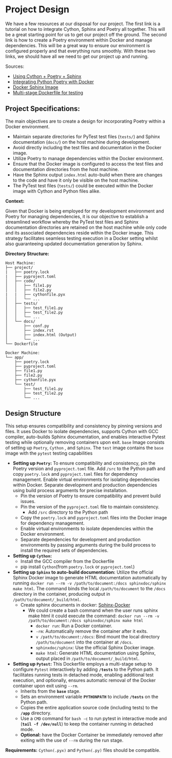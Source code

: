 # Project Design

We have a few resources at our disposal for our project. The first link is a tutorial on how to integrate Cython, Sphinx and Poetry all together. This will be a great starting point for us to get our project off the ground. The second link is how to create a Poetry environment within Docker and manage dependencies. This will be a great way to ensure our environment is configured properly and that everything runs smoothly. With these two links, we should have all we need to get our project up and running.

Sources: 

- [Using Cython + Poetry + Sphinx](https://stackoverflow.com/questions/57988721/poetry-sphinx-cython)
- [Integrating Python Poetry with Docker](https://stackoverflow.com/questions/53835198/integrating-python-poetry-with-docker)
- [Docker Sphinx Image](https://hub.docker.com/r/sphinxdoc/sphinx)
- [Multi-stage Dockerfile for testing](https://docs.docker.com/language/java/run-tests/#multi-stage-dockerfile-for-testing)

## Project Specifications:

The main objectives are to create a design for incorporating Poetry within a Docker environment.

- Maintain separate directories for PyTest test files (`tests/`) and Sphinx documentation (`docs/`) on the host machine during development.
- Avoid directly including the test files and documentation in the Docker image.
- Utilize Poetry to manage dependencies within the Docker environment.
- Ensure that the Docker image is configured to access the test files and documentation directories from the host machine.
- Have the Sphinx output `index.html` auto-build when there are changes to the code and have it only be visible on the host machine.
- The PyTest test files (`tests/`)  could be executed within the Docker image with Cython and Python files alike.

**Context:**

Given that Docker is being employed for my development environment and Poetry for managing dependencies, it is our objective to establish a streamlined workflow whereby the PyTest test files and Sphinx documentation directories are retained on the host machine while only code and its associated dependencies reside within the Docker image. This strategy facilitates seamless testing execution in a Docker setting whilst also guaranteeing updated documentation generation by Sphinx.

**Directory Structure:**

```
Host Machine:
├── project/
|   ├── poetry.lock
|   ├── pyproject.toml
│   ├── code/
│   │   ├── file1.py
│   │   ├── file2.py
|   |   ├── cythonfile.pyx
│   │   └── ...
│   ├── tests/
│   │   ├── test_file1.py
│   │   ├── test_file2.py
│   │   └── ...
│   └── docs/
│       ├── conf.py
│       ├── index.rst
│       ├── index.html (Output)
│       └── ...
└── Dockerfile

Docker Machine:
└── app/
    ├── poetry.lock
    ├── pyproject.toml
    ├── file1.py
    ├── file2.py
    ├── cythonfile.pyx
    └── test/
        ├── test_file1.py
        ├── test_file2.py
        └── ...
```

## Design Structure 

This setup ensures compatibility and consistency by pinning versions and files. It uses Docker to isolate dependencies, supports Cython with GCC compiler, auto-builds Sphinx documentation, and enables interactive Pytest testing while optionally removing containers upon exit. `base` Image consists of setting up `Poetry`, `Cython` , and `Sphinx`. The `test` image contains the `base` image with the `pytest` testing capabilities 

- **Setting up `Poetry`:**
To ensure compatibility and consistency, pin the Poetry version and `pyproject.toml` file. Add `/src` to the Python path and copy `poetry.lock` and `pyproject.toml` files for dependency management. Enable virtual environments for isolating dependencies within Docker. Separate development and production dependencies using build process arguments for precise installation.
    - Pin the version of Poetry to ensure compatibility and prevent build issues.
    - Pin the version of the `pyproject.toml` file to maintain consistency.
        - Add  `/src` directory to the Python path
    - Copy the `poetry.lock` and `pyproject.toml` files into the Docker image for dependency management.
    - Enable virtual environments to isolate dependencies within the Docker environment.
    - Separate dependencies for development and production environments by passing arguments during the build process to install the required sets of dependencies.
- **Setting up `Cython`:**
    - Install the GCC compiler from the Dockerfile
    - pip install `Cython`(from `poetry.lock` or `pyproject.toml`)
- **Setting up `Sphinx` to auto-build documentation:**
Utilize the official Sphinx Docker image to generate HTML documentation automatically by running `docker run --rm -v /path/to/document:/docs sphinxdoc/sphinx make html`. The command binds the local `/path/to/document` to the `/docs` directory in the container, producing output in `/path/to/document/_build/html`.
    - Create sphinx documents in docker: [Sphinx-Docker](https://hub.docker.com/r/sphinxdoc/sphinx)
        - We could create a bash command when the user runs sphinx make html it could execute the command: `docker run --rm -v /path/to/document:/docs sphinxdoc/sphinx make html`
            - `docker run`: Run a Docker container.
            - `-rm`: Automatically remove the container after it exits.
            - `v /path/to/document:/docs`: Bind mount the local directory `/path/to/document` into the container at `/docs`.
            - `sphinxdoc/sphinx`: Use the official Sphinx Docker image.
            - `make html`: Generate HTML documentation using Sphinx, output placed in `/path/to/document/_build/html`.
- **Setting up `Pytest`:**
This Dockerfile employs a multi-stage setup to configure `Pytest` interactively by adding **`/tests`** to the Python path. It facilitates running tests in detached mode, enabling additional test execution, and optionally, ensures automatic removal of the Docker container upon exit using `--rm`.
    - Inherits from the **`base`** stage.
    - Sets an environment variable **`PYTHONPATH`** to include **`/tests`** on the Python path.
    - Copies the entire application source code (including tests) to the **`/app`** directory.
    - Use a `CMD` command for `bash -c` to run pytest in interactive mode and (**`tail -f /dev/null`**) to keep the container running in detached mode.
    - **Optional:** have the Docker Container be immediately removed after exiting with the use of `--rm` during the run stage.

**Requirements:** `Cython(.pyx)` and `Python(.py)` files should be compatible.
